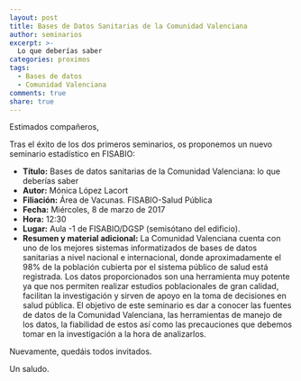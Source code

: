 ```yaml
---
layout: post
title: Bases de Datos Sanitarias de la Comunidad Valenciana
author: seminarios
excerpt: >-
  Lo que deberías saber
categories: proximos
tags:
  - Bases de datos
  - Comunidad Valenciana
comments: true
share: true
---
```


Estimados compañeros,

Tras el éxito de los dos primeros seminarios, os proponemos un nuevo seminario estadístico en FISABIO:

- **Título:** Bases de datos sanitarias de la Comunidad Valenciana: lo que deberías saber
- **Autor:** Mónica López Lacort
- **Filiación:** Área de Vacunas. FISABIO-Salud Pública
- **Fecha:** Miércoles, 8 de marzo de 2017
- **Hora:** 12:30
- **Lugar:** Aula -1 de FISABIO/DGSP (semisótano del edificio).
- **Resumen y material adicional:** La Comunidad Valenciana cuenta con uno de los mejores sistemas informatizados de bases de datos sanitarias a nivel nacional e internacional,  donde aproximadamente el 98% de la población cubierta por el sistema público de salud está registrada. Los datos proporcionados son una herramienta muy potente ya que nos permiten realizar estudios poblacionales  de gran calidad, facilitan la investigación y sirven de apoyo en la toma de decisiones en salud pública. El objetivo de este seminario es dar a conocer las fuentes de datos de la Comunidad Valenciana, las herramientas de manejo de los datos, la fiabilidad de estos así como las precauciones que debemos tomar en la investigación a la hora de analizarlos.

Nuevamente, quedáis todos invitados.

Un saludo.
